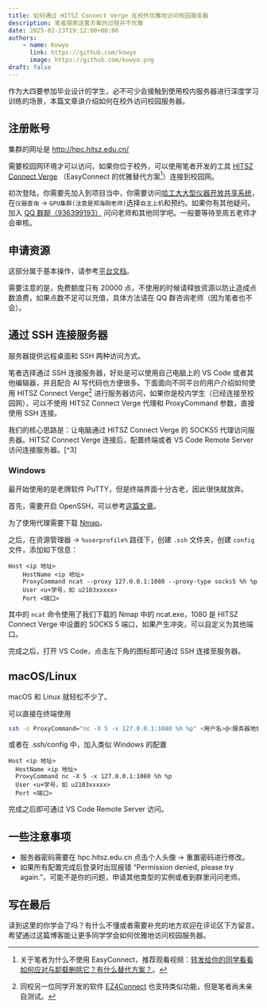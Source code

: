 ```yaml
---
title: 如何通过 HITSZ Connect Verge 在校外优雅地访问校园服务器
description: 笔者探索这套方案的过程并不优雅
date: 2025-02-23T19:12:00+08:00
authors: 
    - name: Kowyo
      link: https://github.com/kowyo
      image: https://github.com/kowyo.png
draft: false
---
```


作为大四要参加毕业设计的学生，必不可少会接触到使用校内服务器进行深度学习训练的场景，本篇文章讲介绍如何在校外访问校园服务器。

## 注册账号

集群的网址是 http://hpc.hitsz.edu.cn/

需要校园网环境才可以访问，如果你位于校外，可以使用笔者开发的工具 [HITSZ Connect Verge](https://github.com/kowyo/hitsz-connect-verge) （EasyConnect 的优雅替代方案[^1]）连接到校园网。

初次登陆，你需要先加入到项目当中，你需要访问[哈工大大型仪器开放共享系统](https://17.hit.edu.cn/)，在`仪器查询` -> `GPU集群(注意是郑海刚老师)`选择`自主上机`和预约。如果你有其他疑问，加入 [QQ 群聊（936399193）](http://qm.qq.com/cgi-bin/qm/qr?_wv=1027&k=4DV_-meRzJ-PbIFMOJ0lcsDN_M8bYr-c&authKey=yuaZaGedkrFGH0G8ZTLlFCYckFpu509iSGD5aQU6PZ%2BXVBsRLCXpQ2G5TzhjHZXa&noverify=0&group_code=936399193) 问问老师和其他同学吧。一般要等待至周五老师才会审核。

## 申请资源

这部分属于基本操作，请参考[平台文档](http://hpc.hitsz.edu.cn/docs/zh/home)。

需要注意的是，免费额度只有 20000 点，不使用的时候请释放资源以防止造成点数浪费，如果点数不足可以充值，具体方法请在 QQ 群咨询老师（因为笔者也不会）。

## 通过 SSH 连接服务器

服务器提供远程桌面和 SSH 两种访问方式。

笔者选择通过 SSH 连接服务器，好处是可以使用自己电脑上的 VS Code 或者其他编辑器，并且配合 AI 写代码也方便很多。下面面向不同平台的用户介绍如何使用 HITSZ Connect Verge[^2] 进行服务器访问，如果你是校内学生（已经连接至校园网），可以不使用 HITSZ Connect Verge 代理和 ProxyCommand 参数，直接使用 SSH 连接。

我们的核心思路是：让电脑通过 HITSZ Connect Verge 的 SOCKS5 代理访问服务器。HITSZ Connect Verge 连接后，配置终端或者 VS Code Remote Server 访问连接服务器。[^3]

### Windows

最开始使用的是老牌软件 PuTTY，但是终端界面十分古老，因此很快就放弃。

首先，需要开启 OpenSSH，可以参考[这篇文章](https://blog.csdn.net/2301_77554343/article/details/134328867)。

为了使用代理需要下载 [Nmap](https://nmap.org/download.html)。

之后，在资源管理器 -> `%userprofile%` 路径下，创建 `.ssh` 文件夹，创建 `config`文件，添加如下信息：

```config
Host <ip 地址>
    HostName <ip 地址>
    ProxyCommand ncat --proxy 127.0.0.1:1080 --proxy-type socks5 %h %p
    User <u+学号，如 u2103xxxxx>
    Port <端口>
```

其中的 `ncat` 命令使用了我们下载的 Nmap 中的 ncat.exe，1080 是 HITSZ Connect Verge 中设置的 SOCKS 5 端口，如果产生冲突，可以自定义为其他端口。

完成之后，打开 VS Code，点击左下角的图标即可通过 SSH 连接至服务器。

## macOS/Linux

macOS 和 Linux 就轻松不少了。

可以直接在终端使用

```bash
ssh -o ProxyCommand="nc -X 5 -x 127.0.0.1:1080 %h %p" <用户名>@<服务器地址> -p <端口>
```

或者在 .ssh/config 中，加入类似 Windows 的配置

```config
Host <ip 地址>
  HostName <ip 地址>
  ProxyCommand nc -X 5 -x 127.0.0.1:1080 %h %p
  User <u+学号，如 u2103xxxxx>
  Port <端口>
```

完成之后即可通过 VS Code Remote Server 访问。

## 一些注意事项

- 服务器密码需要在 hpc.hitsz.edu.cn 点击个人头像 -> 重置密码进行修改。
- 如果所有配置完成后登录时出现报错 “Permission denied, please try again.”，可能不是你的问题，申请其他类型的实例或者到群里问问老师。

## 写在最后

读到这里的你学会了吗？有什么不懂或者需要补充的地方欢迎在评论区下方留言。希望通过这篇博客能让更多同学学会如何优雅地访问校园服务器。

[^1]: 关于笔者为什么不使用 EasyConnect，推荐观看视频：[转发给你的同学看看 如何应对与卸载删除它？有什么替代方案？](https://www.bilibili.com/video/BV163411Z7BD)。
[^2]: 同校另一位同学开发的软件 [EZ4Connect](https://github.com/PageChen04/EZ4Connect) 也支持类似功能，但是笔者尚未亲自测试。
